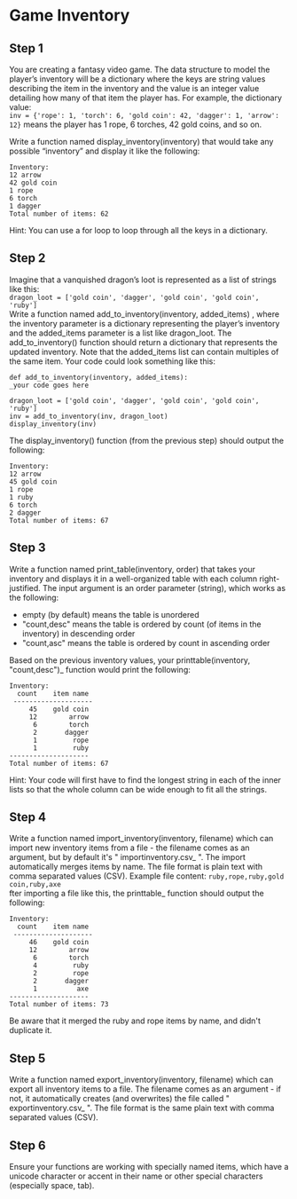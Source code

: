 # Game Inventory

## **Step 1**<br/>
You are creating a fantasy video game. The data structure to model the player’s inventory will be a dictionary where the keys are string values describing the item in the inventory and the value is an integer value detailing how many of that item the player has. For example, the dictionary value:
<br/>`inv = {'rope': 1, 'torch': 6, 'gold coin': 42, 'dagger': 1, 'arrow': 12}`
means the player has 1 rope, 6 torches, 42 gold coins, and so on.

Write a function named display_inventory(inventory) that would take any possible “inventory” and display it like the following:
```
Inventory:  
12 arrow  
42 gold coin  
1 rope  
6 torch  
1 dagger  
Total number of items: 62  
```
Hint: You can use a for loop to loop through all the keys in a dictionary.

## **Step 2**<br/>
Imagine that a vanquished dragon’s loot is represented as a list of strings like this:  
`dragon_loot = ['gold coin', 'dagger', 'gold coin', 'gold coin', 'ruby']`  
Write a function named add_to_inventory(inventory, added_items) , where the inventory parameter is a dictionary representing the player’s inventory and the added_items parameter is a list like dragon_loot. The add_to_inventory() function should return a dictionary that represents the updated inventory. Note that the added_items list can contain multiples of the same item. Your code could look something like this:
```
def add_to_inventory(inventory, added_items):  
_your code goes here  

dragon_loot = ['gold coin', 'dagger', 'gold coin', 'gold coin', 'ruby']  
inv = add_to_inventory(inv, dragon_loot)  
display_inventory(inv)  
```  

The display_inventory() function (from the previous step) should output the following:  
```
Inventory:  
12 arrow  
45 gold coin  
1 rope  
1 ruby  
6 torch  
2 dagger  
Total number of items: 67  
```  

## **Step 3**<br/>
Write a function named print_table(inventory, order) that takes your inventory and displays it in a well-organized table with each column right-justified. The input argument is an order parameter (string), which works as the following:

- empty (by default) means the table is unordered
- "count,desc" means the table is ordered by count (of items in the inventory) in descending order
- "count,asc" means the table is ordered by count in ascending order

Based on the previous inventory values, your printtable(inventory, "count,desc")_ function would print the following:
```
Inventory:  
  count    item name  
 --------------------  
     45    gold coin  
     12        arrow  
      6        torch  
      2       dagger  
      1         rope  
      1         ruby  
--------------------  
Total number of items: 67  
```   
Hint: Your code will first have to find the longest string in each of the inner lists so that the whole column can be wide enough to fit all the strings.

## **Step 4**<br/>
Write a function named import_inventory(inventory, filename) which can import new inventory items from a file - the filename comes as an argument, but by default it's " importinventory.csv_ ". The import automatically merges items by name. The file format is plain text with comma separated values (CSV). Example file content:
`ruby,rope,ruby,gold coin,ruby,axe`  
fter importing a file like this, the printtable_ function should output the following:
```
Inventory:  
  count    item name  
 --------------------  
     46    gold coin  
     12        arrow  
      6        torch  
      4         ruby  
      2         rope  
      2       dagger  
      1          axe  
--------------------  
Total number of items: 73  
```  
Be aware that it merged the ruby and rope items by name, and didn't duplicate it.

## **Step 5**<br/>
Write a function named export_inventory(inventory, filename) which can export all inventory items to a file. The filename comes as an argument - if not, it automatically creates (and overwrites) the file called " exportinventory.csv_ ". The file format is the same plain text with comma separated values (CSV).

## **Step 6**<br/>
Ensure your functions are working with specially named items, which have a unicode character or accent in their name or other special characters (especially space, tab).

